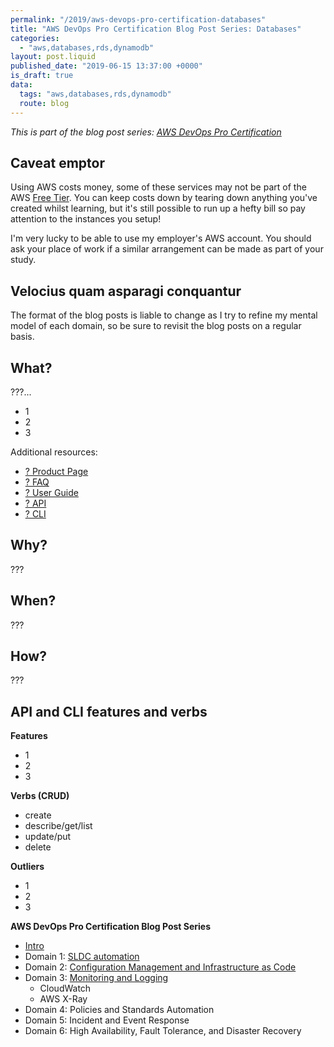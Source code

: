 ```yaml
---
permalink: "/2019/aws-devops-pro-certification-databases"
title: "AWS DevOps Pro Certification Blog Post Series: Databases"
categories:
  - "aws,databases,rds,dynamodb"
layout: post.liquid
published_date: "2019-06-15 13:37:00 +0000"
is_draft: true
data:
  tags: "aws,databases,rds,dynamodb"
  route: blog
---
```


_This is part of the blog post series: [AWS DevOps Pro Certification](/2019/aws-devops-pro-certification-intro/)_

## Caveat emptor

Using AWS costs money, some of these services may not be part of the AWS [Free Tier][aws_free_tier]. You can keep costs down by tearing down anything you've created whilst learning, but it's still possible to run up a hefty bill so pay attention to the instances you setup!

I'm very lucky to be able to use my employer's AWS account. You should ask your place of work if a similar arrangement can be made as part of your study.

## Velocius quam asparagi conquantur

The format of the blog posts is liable to change as I try to refine my mental model of each domain, so be sure to revisit the blog posts on a regular basis.

## What?

???...

- 1
- 2
- 3

Additional resources:

- [? Product Page][aws_product_page]
- [? FAQ][docs_faq]
- [? User Guide][docs_ug]
- [? API][docs_api]
- [? CLI][docs_cli]

## Why?

???

## When?

???

## How?

???

## API and CLI features and verbs

**Features**

- 1
- 2
- 3

**Verbs (CRUD)**

- create
- describe/get/list
- update/put
- delete

**Outliers**

- 1
- 2
- 3

[aws_free_tier]: https://aws.amazon.com/free/
[aws_product_page]: https://aws.amazon.com/cloudwatch/
[docs_faq]: https://aws.amazon.com/cloudwatch/faqs/
[docs_ug]: https://docs.aws.amazon.com/AmazonCloudWatch/latest/monitoring/index.html
[docs_api]: https://docs.aws.amazon.com/AmazonCloudWatch/latest/APIReference/index.html
[docs_cli]: https://docs.aws.amazon.com/cli/latest/reference/cloudwatch/index.html

**AWS DevOps Pro Certification Blog Post Series**

- [Intro](/2019/aws-devops-pro-certification-intro/)
- Domain 1: [SLDC automation](/2019/aws-devops-pro-certification-sdlc-intro/)
- Domain 2: [Configuration Management and Infrastructure as Code](/2019/aws-devops-pro-certification-configuration-management-and-infrastructure-as-code-intro/)
- Domain 3: [Monitoring and Logging](/2019/aws-devops-pro-certification-monitoring-and-logging/)
  - CloudWatch
  - AWS X-Ray
- Domain 4: Policies and Standards Automation
- Domain 5: Incident and Event Response
- Domain 6: High Availability, Fault Tolerance, and Disaster Recovery